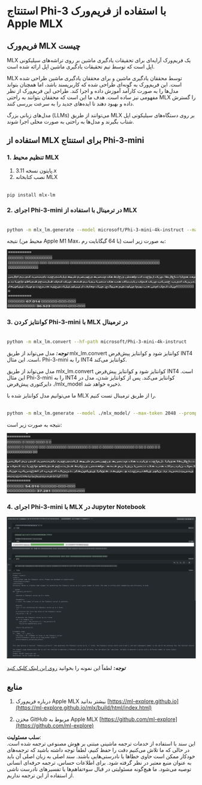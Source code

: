 # **استنتاج Phi-3 با استفاده از فریم‌ورک Apple MLX**

## **فریم‌ورک MLX چیست**

MLX یک فریم‌ورک آرایه‌ای برای تحقیقات یادگیری ماشین بر روی تراشه‌های سیلیکونی اپل است که توسط تیم تحقیقات یادگیری ماشین اپل ارائه شده است.

MLX توسط محققان یادگیری ماشین و برای محققان یادگیری ماشین طراحی شده است. این فریم‌ورک به گونه‌ای طراحی شده که کاربرپسند باشد، اما همچنان بتواند مدل‌ها را به صورت کارآمد آموزش داده و اجرا کند. طراحی این فریم‌ورک از نظر مفهومی نیز ساده است. هدف ما این است که محققان بتوانند به راحتی MLX را گسترش داده و بهبود دهند تا ایده‌های جدید را به سرعت بررسی کنند.

مدل‌های زبانی بزرگ (LLMs) می‌توانند از طریق MLX بر روی دستگاه‌های سیلیکونی اپل شتاب بگیرند و مدل‌ها به راحتی به صورت محلی اجرا شوند.

## **استفاده از MLX برای استنتاج Phi-3-mini**

### **1. تنظیم محیط MLX**

1. پایتون نسخه 3.11.x  
2. نصب کتابخانه MLX  

```bash

pip install mlx-lm

```

### **2. اجرای Phi-3-mini در ترمینال با استفاده از MLX**

```bash

python -m mlx_lm.generate --model microsoft/Phi-3-mini-4k-instruct --max-token 2048 --prompt  "<|user|>\nCan you introduce yourself<|end|>\n<|assistant|>"

```

نتیجه (محیط من Apple M1 Max، با 64 گیگابایت رم) به صورت زیر است:

![Terminal](../../../../../translated_images/01.0d0f100b646a4e4c4f1cd36c1a05727cd27f1e696ed642c06cf6e2c9bbf425a4.fa.png)

### **3. کوانتایز کردن Phi-3-mini با MLX در ترمینال**

```bash

python -m mlx_lm.convert --hf-path microsoft/Phi-3-mini-4k-instruct

```

***توجه:*** مدل می‌تواند از طریق mlx_lm.convert کوانتایز شود و کوانتایز پیش‌فرض INT4 است. این مثال، Phi-3-mini را به INT4 کوانتایز می‌کند.

مدل می‌تواند از طریق mlx_lm.convert کوانتایز شود و کوانتایز پیش‌فرض INT4 است. این مثال Phi-3-mini را به INT4 کوانتایز می‌کند. پس از کوانتایز شدن، مدل در دایرکتوری پیش‌فرض ./mlx_model ذخیره خواهد شد.

ما می‌توانیم مدل کوانتایز شده با MLX را از طریق ترمینال تست کنیم.

```bash

python -m mlx_lm.generate --model ./mlx_model/ --max-token 2048 --prompt  "<|user|>\nCan you introduce yourself<|end|>\n<|assistant|>"

```

نتیجه به صورت زیر است:

![INT4](../../../../../translated_images/02.04e0be1f18a90a58ad47e0c9d9084ac94d0f1a8c02fa707d04dd2dfc7e9117c6.fa.png)

### **4. اجرای Phi-3-mini با MLX در Jupyter Notebook**

![Notebook](../../../../../translated_images/03.0cf0092fe143357656bb5a7bc6427c41d8528d772d38a82d0b2693e2a3eeb16e.fa.png)

***توجه:*** لطفاً این نمونه را بخوانید [روی این لینک کلیک کنید](../../../../../code/03.Inference/MLX/MLX_DEMO.ipynb)

## **منابع**

1. درباره فریم‌ورک Apple MLX بیشتر بدانید [https://ml-explore.github.io](https://ml-explore.github.io/mlx/build/html/index.html)

2. مخزن GitHub مربوط به Apple MLX [https://github.com/ml-explore](https://github.com/ml-explore)

**سلب مسئولیت**:  
این سند با استفاده از خدمات ترجمه ماشینی مبتنی بر هوش مصنوعی ترجمه شده است. در حالی که ما تلاش می‌کنیم دقت را حفظ کنیم، لطفاً توجه داشته باشید که ترجمه‌های خودکار ممکن است حاوی خطاها یا نادرستی‌هایی باشند. سند اصلی به زبان اصلی آن باید به عنوان منبع معتبر در نظر گرفته شود. برای اطلاعات حساس، ترجمه حرفه‌ای انسانی توصیه می‌شود. ما هیچ‌گونه مسئولیتی در قبال سوءتفاهم‌ها یا تفسیرهای نادرست ناشی از استفاده از این ترجمه نداریم.